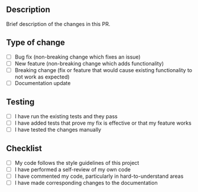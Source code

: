 ## Description
Brief description of the changes in this PR.

## Type of change
- [ ] Bug fix (non-breaking change which fixes an issue)
- [ ] New feature (non-breaking change which adds functionality) 
- [ ] Breaking change (fix or feature that would cause existing functionality to not work as expected)
- [ ] Documentation update

## Testing
- [ ] I have run the existing tests and they pass
- [ ] I have added tests that prove my fix is effective or that my feature works
- [ ] I have tested the changes manually

## Checklist
- [ ] My code follows the style guidelines of this project
- [ ] I have performed a self-review of my own code
- [ ] I have commented my code, particularly in hard-to-understand areas
- [ ] I have made corresponding changes to the documentation
